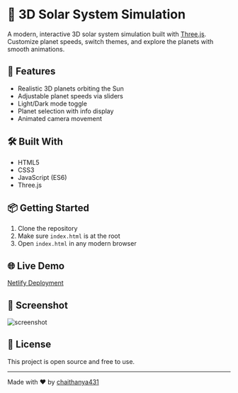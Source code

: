 # 🌌 3D Solar System Simulation

A modern, interactive 3D solar system simulation built with [Three.js](https://threejs.org/). Customize planet speeds, switch themes, and explore the planets with smooth animations.

## 🚀 Features
- Realistic 3D planets orbiting the Sun
- Adjustable planet speeds via sliders
- Light/Dark mode toggle
- Planet selection with info display
- Animated camera movement

## 🛠️ Built With
- HTML5
- CSS3
- JavaScript (ES6)
- Three.js

## 📦 Getting Started

1. Clone the repository 
2. Make sure `index.html` is at the root
3. Open `index.html` in any modern browser

## 🌐 Live Demo
[Netlify Deployment](https://3dsolarsystem31.netlify.app/)

## 📸 Screenshot
![screenshot](https://1drv.ms/i/c/73a5e2ece97cc7df/EZlu6yamBNpFs008wpSpcygBYoWp9oZiOIwhZhAm_HYvTQ?e=GFfQb0)

## 📄 License
This project is open source and free to use.

---

Made with ❤️ by [chaithanya431](https://github.com/chaithanya431/solarsystem)
